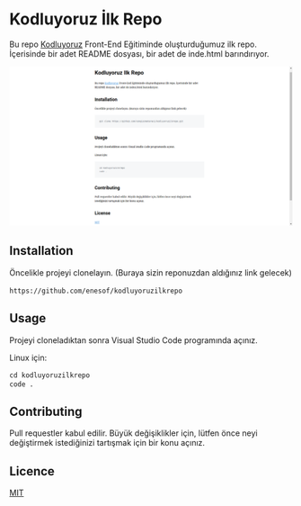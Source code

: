 ﻿# Kodluyoruz İlk Repo

Bu repo [Kodluyoruz](https://kodluyoruz.org) Front-End Eğitiminde oluşturduğumuz ilk repo. İçerisinde bir adet README dosyası, bir adet de inde.html barındırıyor.

![](https://raw.githubusercontent.com/Kodluyoruz/taskforce/main/git/odev1/figures/markdown.png)


## Installation

Öncelikle projeyi clonelayın. (Buraya sizin reponuzdan aldığınız link gelecek)

```https://github.com/enesof/kodluyoruzilkrepo```

## Usage

Projeyi cloneladıktan sonra Visual Studio Code programında açınız.

Linux için:
```
cd kodluyoruzilkrepo
code .
```

## Contributing

Pull requestler kabul edilir. Büyük değişiklikler için, lütfen önce neyi değiştirmek istediğinizi tartışmak için bir konu açınız.

## Licence

[MIT](https://choosealicense.com/licenses/mit/)


